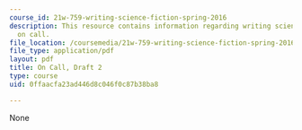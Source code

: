 ```yaml
---
course_id: 21w-759-writing-science-fiction-spring-2016
description: This resource contains information regarding writing science fiction
  on call.
file_location: /coursemedia/21w-759-writing-science-fiction-spring-2016/0ffaacfa23ad446d8c046f0c87b38ba8_MIT21W_759S16_OnCall2.pdf
file_type: application/pdf
layout: pdf
title: On Call, Draft 2
type: course
uid: 0ffaacfa23ad446d8c046f0c87b38ba8

---
```

None